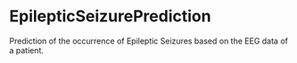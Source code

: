 # EpilepticSeizurePrediction
Prediction of the occurrence of Epileptic Seizures based on the EEG data of a patient.
